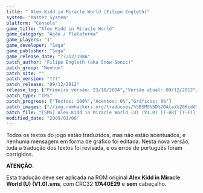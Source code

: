 ```yaml
---
title: " Alex Kidd in Miracle World (Filipe Engleth)"
system: "Master System"
platform: "Console"
game_title: "Alex Kidd in Miracle World"
game_category: "Ação / Plataforma"
game_players: "1"
game_developer: "Sega"
game_publisher: "Sega"
game_release_date: "??/12/1986"
patch_author: "Filipe Engleth (aka Snow Sonic)"
patch_group: "Nenhum"
patch_site: ""
patch_version: "???"
patch_release: "09/12/2012"
release_log: ["Primeira versão: 23/10/2004","Versão atual: 09/12/2012"]
patch_type: "IPS"
patch_progress: ["Textos: 100%","Acentos: 0%","Gráficos: 0%"]
patch_images: ["//img.romhackers.org/traducoes/%5BSMS%5D%20Alex%20Kidd%20in%20Miracle%20World%20-%20Filipe%20Engleth%20-%201.png","//img.romhackers.org/traducoes/%5BSMS%5D%20Alex%20Kidd%20in%20Miracle%20World%20-%20Filipe%20Engleth%20-%202.png","//img.romhackers.org/traducoes/%5BSMS%5D%20Alex%20Kidd%20in%20Miracle%20World%20-%20Filipe%20Engleth%20-%203.png"]
patch_file: "[SMS] Alex Kidd in Miracle World (U) (V1.0) [T-BR] [T-Filipe Engleth G-Nenhum] [P-100% A-2012].zip"
modified_date: "2009/03/08"
---
```

Todos os textos do jogo estão traduzidos, mas não estão acentuados, e nenhuma mensagem em forma de gráfico foi editada. Nesta nova versão, toda a tradução dos textos foi revisada, e os erros de português foram corrigidos.

<b>ATENÇÃO</b>:

Esta tradução deve ser aplicada na ROM original <b>Alex Kidd in Miracle World (U) (V1.0).sms</b>, com CRC32 <b>17A40E29</b> e <b>sem</b> cabeçalho.
